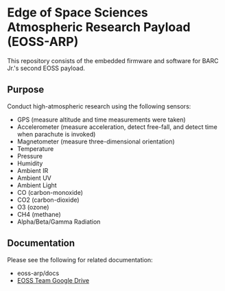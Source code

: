 # Edge of Space Sciences Atmospheric Research Payload (EOSS-ARP)

This repository consists of the embedded firmware and software for BARC Jr.'s
second EOSS payload.

## Purpose
Conduct high-atmospheric research using the following sensors:

* GPS (measure altitude and time measurements were taken)
* Accelerometer (measure acceleration, detect free-fall, and detect time when parachute is invoked)
* Magnetometer (measure three-dimensional orientation)
* Temperature
* Pressure
* Humidity
* Ambient IR
* Ambient UV
* Ambient Light
* CO (carbon-monoxide)
* CO2 (carbon-dioxide)
* O3 (ozone)
* CH4 (methane)
* Alpha/Beta/Gamma Radiation


## Documentation
Please see the following for related documentation:

* eoss-arp/docs
* [EOSS Team Google Drive](http://goo.gl/v4OgN)
